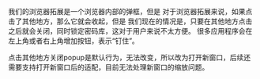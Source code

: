 我们的浏览器拓展是一个浏览器内部的弹框，但是 对于浏览器拓展来说，如果点击了其他地方，那么它就会收起，但是 我们现在的情况是，只要在其他地方点击之后就会关闭，同时锁定密码库，这对于用户来说不太方便。
很多应用程序会在左上角或者右上角增加按钮，表示“钉住”。

点击其他地方关闭popup是默认行为，无法改变，所以改为打开新窗口，后续还需要支持打开新窗口后的适配，目前无法处理新窗口的缩放问题。